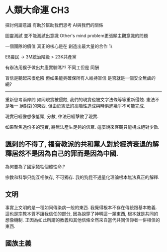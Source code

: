 # 人類大命運 CH3
探討何謂意識 有助於幫助我們思考 AI與我們的關係

圖靈測試 並不能測試出意識
Other's mind problem更張顯主觀意識的問題

一個團隊的價值 真正的核心是在 創造出最大量的合作
1\

E8農民 -> 3M統治階級 > 23K共產黨

有辦法用猴子做出共產實驗嗎??
不同工但是 同酬

盲信是聽起來很危險
但如果能夠確保所有人維持盲信 是否就是一個安全無虞的網?

-----
重新思考兩岸問
如同現實被侵蝕, 我們的現實也被文字法條等等重新侵蝕. 憲法不是唯一
絕對對的東西. 但由於憲法的高階性造成與時俱進幾乎不可能完成.

現實已經像想像低頭, 分數, 律法已經擊敗了現實.

如果聚焦過份多的現實, 將無法產生足夠的信眾. 這麼說來客觀只能構成絕對少數.

諷刺的不得了, 福音教派的共和黨人對於經濟衰退的解釋居然不是因為自己的罪而是因為中國.
---------------------------

為何要為了國家犧牲個體性命.?

宗教和科學只能互相依存, 不可獨存. 我的狗屁不通量化理論根本無法真正的解釋.


文明
--------------------------------------
事實上文明的是一種如同傳染病一般的東西. 我覺得根本不存在傳統跟基本教義. 這也是宗教本質不讓我信任的部分,  因為說穿了神明這一類東西, 根本就是共同的想像機制.   正因為如此所謂的教義和其他信條全然來自當代共同信仰者一併相信的東西. 

國族主義
--------------------------------

<!--stackedit_data:
eyJoaXN0b3J5IjpbLTk4NzI5ODI5NSwtODQ4NzQ4MTU3LC0yMT
I4NTQ1MDY2LDg5ODg0NDc3OSw1MDU5MTcwNzEsLTkwOTc1MDU5
NCwtMTE3NDE2ODA5LC05NTg1NTUyNTIsODcwNjY1MzY3LC02NT
k0MDg5OCwxMjAzMTM2Mzk4XX0=
-->